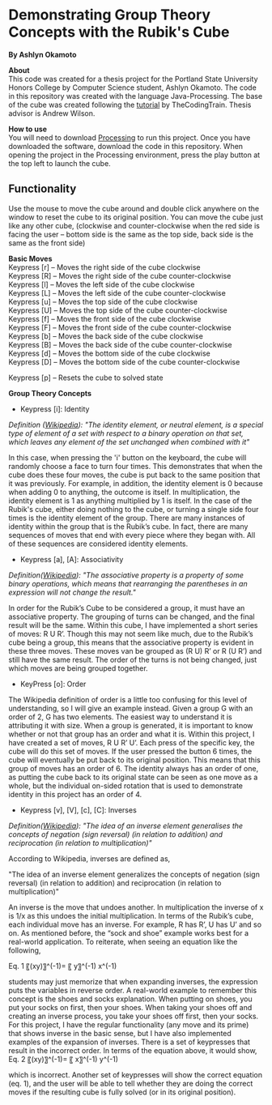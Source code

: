 # Demonstrating Group Theory Concepts with the Rubik's Cube  
**By Ashlyn Okamoto**  

**About**  
This code was created for a thesis project for the Portland State University Honors College by Computer Science student, Ashlyn Okamoto. The code in this repository was created with the language Java-Processing. The base of the cube was created following the [tutorial](https://thecodingtrain.com/CodingChallenges/142.1-rubiks-cube.html) by TheCodingTrain. Thesis advisor is Andrew Wilson.  


**How to use**  
You will need to download [Processing](https://processing.org/) to run this project. Once you have downloaded the software, download the code in this repository. When opening the project in the Processing environment, press the play button at the top left to launch the cube. 

## Functionality  
Use the mouse to move the cube around and double click anywhere on the window to reset the cube to its original position. You can move the cube just like any other cube, (clockwise and counter-clockwise when the red side is facing the user – bottom side is the same as the top side, back side is the same as the front side)

**Basic Moves**  
Keypress [r] – Moves the right side of the cube clockwise  
Keypress [R] – Moves the right side of the cube counter-clockwise  
Keypress [l] – Moves the left side of the cube clockwise   
Keypress [L] – Moves the left side of the cube counter-clockwise  
Keypress [u]  – Moves the top side of the cube clockwise  
Keypress [U] – Moves the top side of the cube counter-clockwise  
Keypress [f] – Moves the front side of the cube clockwise  
Keypress [F] – Moves the front side of the cube counter-clockwise  
Keypress [b] – Moves the back side of the cube clockwise  
Keypress [B] – Moves the back side of the cube counter-clockwise  
Keypress [d] – Moves the bottom side of the cube clockwise  
Keypress [D] – Moves the bottom side of the cube counter-clockwise  

Keypress [p] – Resets the cube to solved state  

**Group Theory Concepts**  
  
- Keypress [i]: Identity  
  
*Definition ([Wikipedia](https://en.wikipedia.org/wiki/Identity_element)):
"The identity element, or neutral element, is a special type of element of a set with respect to a binary operation on that set, which leaves any element of the set unchanged when combined with it"*  
   
In this case, when pressing the 'i' button on the keyboard, the cube will randomly choose a face to turn four times. This demonstrates that when the cube does these four moves, the cube is put back to the same position that it was previously.
For example, in addition, the identity element is 0 because when adding 0 to anything, the outcome is itself. In multiplication, the identity element is 1 as anything multiplied by 1 is itself. In the case of the Rubik's cube, either doing nothing to the cube, or turning a single side four times is the identity element of the group. There are many instances of identity within the group that is the Rubik’s cube. In fact, there are many sequences of moves that end with every piece where they began with. All of these sequences are considered identity elements. 
  
	
- Keypress [a], [A]: Associativity  
  
*Definition([Wikipedia](https://en.wikipedia.org/wiki/Associative_property)):
"The associative property is a property of some binary operations, which means that rearranging the parentheses in an expression will not change the result."* 

 In order for the Rubik’s Cube to be considered a group, it must have an associative property. The grouping of turns can be changed, and the final result will be the same. Within this cube, I have implemented a short series of moves: R U R’. Though this may not seem like much, due to the Rubik’s cube being a group, this means that the associative property is evident in these three moves. These moves van be grouped as (R U) R’ or R (U R’) and still have the same result. The order of the turns is not being changed, just which moves are being grouped together. 

  
- KeyPress [o]: Order  

The Wikipedia definition of order is a little too confusing for this level of understanding, so I will give an example instead. Given a group G with an order of 2, G has two elements. The easiest way to understand it is attributing it with size. When a group is generated, it is important to know whether or not that group has an order and what it is. Within this project, I have created a set of moves, R U R’ U’. Each press of the specific key, the cube will do this set of moves. If the user pressed the button 6 times, the cube will eventually be put back to its original position. This means that this group of moves has an order of 6. The identity always has an order of one, as putting the cube back to its original state can be seen as one move as a whole, but the individual on-sided rotation that is used to demonstrate identity in this project has an order of 4. 

- Keypress [v], [V], [c], [C]: Inverses

*Definition([Wikipedia](https://en.wikipedia.org/wiki/Inverse_element)): 
"The idea of an inverse element generalises the concepts of negation (sign reversal) (in relation to addition) and reciprocation (in relation to multiplication)"*  
  
According to Wikipedia, inverses are defined as,

"The idea of an inverse element generalizes the concepts of negation (sign reversal) (in relation to addition) and reciprocation (in relation to multiplication)"

An inverse is the move that undoes another. In multiplication the inverse of x is 1/x as this undoes the initial multiplication. In terms of the Rubik’s cube, each individual move has an inverse. For example, R has R’, U has U’ and so on. As mentioned before, the “sock and shoe” example works best for a real-world application. To reiterate, when seeing an equation like the following, 

Eq. 1 〖(xy)〗^(-1)= 〖 y〗^(-1) x^(-1) 

students may just memorize that when expanding inverses, the expression puts the variables in reverse order. A real-world example to remember this concept is the shoes and socks explanation. When putting on shoes, you put your socks on first, then your shoes. When taking your shoes off and creating an inverse process, you take your shoes off first, then your socks. For this project, I have the regular functionality (any move and its prime) that shows inverse in the basic sense, but I have also implemented examples of the expansion of inverses. There is a set of keypresses that result in the incorrect order. In terms of the equation above, it would show,
Eq. 2 〖(xy)〗^(-1)= 〖 x〗^(-1) y^(-1)

which is incorrect. Another set of keypresses will show the correct equation (eq. 1), and the user will be able to tell whether they are doing the correct moves if the resulting cube is fully solved (or in its original position).

